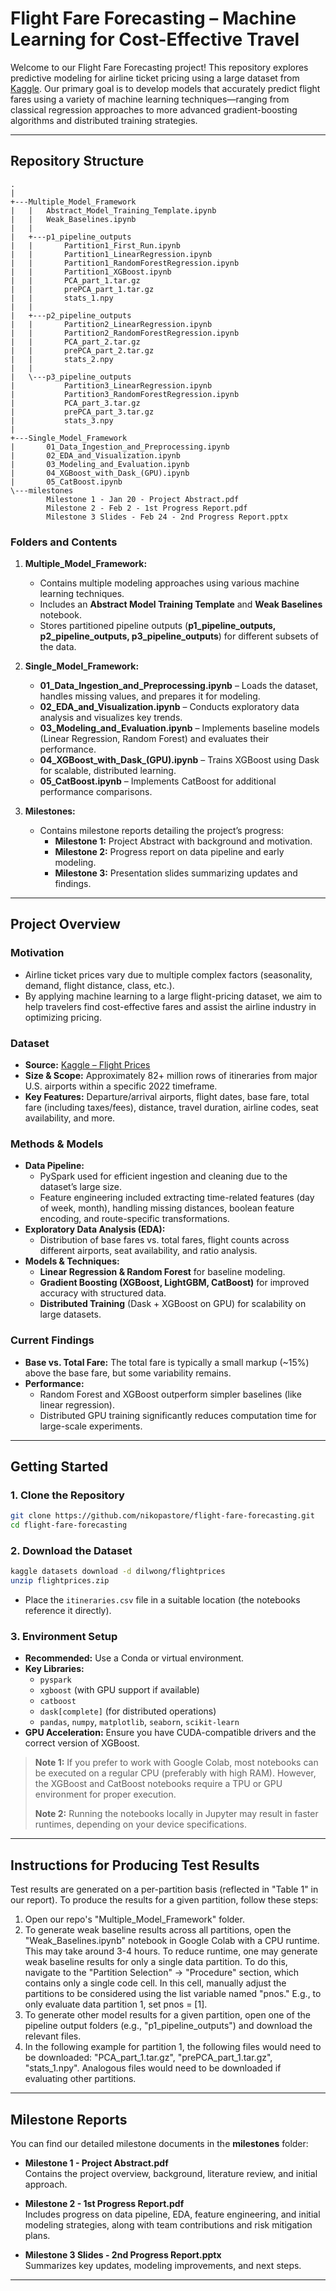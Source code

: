 # Flight Fare Forecasting – Machine Learning for Cost-Effective Travel

Welcome to our Flight Fare Forecasting project! This repository explores predictive modeling for airline ticket pricing using a large dataset from [Kaggle](https://www.kaggle.com/datasets/dilwong/flightprices). Our primary goal is to develop models that accurately predict flight fares using a variety of machine learning techniques—ranging from classical regression approaches to more advanced gradient-boosting algorithms and distributed training strategies.

---

## Repository Structure

```plaintext
.
|
+---Multiple_Model_Framework
|   |   Abstract_Model_Training_Template.ipynb
|   |   Weak_Baselines.ipynb
|   |
|   +---p1_pipeline_outputs
|   |       Partition1_First_Run.ipynb
|   |       Partition1_LinearRegression.ipynb
|   |       Partition1_RandomForestRegression.ipynb
|   |       Partition1_XGBoost.ipynb
|   |       PCA_part_1.tar.gz
|   |       prePCA_part_1.tar.gz
|   |       stats_1.npy
|   |
|   +---p2_pipeline_outputs
|   |       Partition2_LinearRegression.ipynb
|   |       Partition2_RandomForestRegression.ipynb
|   |       PCA_part_2.tar.gz
|   |       prePCA_part_2.tar.gz
|   |       stats_2.npy
|   |
|   \---p3_pipeline_outputs
|           Partition3_LinearRegression.ipynb
|           Partition3_RandomForestRegression.ipynb
|           PCA_part_3.tar.gz
|           prePCA_part_3.tar.gz
|           stats_3.npy
|
+---Single_Model_Framework
|       01_Data_Ingestion_and_Preprocessing.ipynb
|       02_EDA_and_Visualization.ipynb
|       03_Modeling_and_Evaluation.ipynb
|       04_XGBoost_with_Dask_(GPU).ipynb
|       05_CatBoost.ipynb
\---milestones
        Milestone 1 - Jan 20 - Project Abstract.pdf
        Milestone 2 - Feb 2 - 1st Progress Report.pdf
        Milestone 3 Slides - Feb 24 - 2nd Progress Report.pptx
```

### Folders and Contents

1. **Multiple_Model_Framework:**  
   - Contains multiple modeling approaches using various machine learning techniques.
   - Includes an **Abstract Model Training Template** and **Weak Baselines** notebook.
   - Stores partitioned pipeline outputs (**p1_pipeline_outputs, p2_pipeline_outputs, p3_pipeline_outputs**) for different subsets of the data.

2. **Single_Model_Framework:**  
   - **01_Data_Ingestion_and_Preprocessing.ipynb** – Loads the dataset, handles missing values, and prepares it for modeling.
   - **02_EDA_and_Visualization.ipynb** – Conducts exploratory data analysis and visualizes key trends.
   - **03_Modeling_and_Evaluation.ipynb** – Implements baseline models (Linear Regression, Random Forest) and evaluates their performance.
   - **04_XGBoost_with_Dask_(GPU).ipynb** – Trains XGBoost using Dask for scalable, distributed learning.
   - **05_CatBoost.ipynb** – Implements CatBoost for additional performance comparisons.

3. **Milestones:**  
   - Contains milestone reports detailing the project’s progress:
     - **Milestone 1:** Project Abstract with background and motivation.
     - **Milestone 2:** Progress report on data pipeline and early modeling.
     - **Milestone 3:** Presentation slides summarizing updates and findings.

---

## Project Overview

### Motivation

- Airline ticket prices vary due to multiple complex factors (seasonality, demand, flight distance, class, etc.).  
- By applying machine learning to a large flight-pricing dataset, we aim to help travelers find cost-effective fares and assist the airline industry in optimizing pricing.

### Dataset

- **Source:** [Kaggle – Flight Prices](https://www.kaggle.com/datasets/dilwong/flightprices)  
- **Size & Scope:** Approximately 82+ million rows of itineraries from major U.S. airports within a specific 2022 timeframe.  
- **Key Features:** Departure/arrival airports, flight dates, base fare, total fare (including taxes/fees), distance, travel duration, airline codes, seat availability, and more.

### Methods & Models

- **Data Pipeline:**  
  - PySpark used for efficient ingestion and cleaning due to the dataset’s large size.  
  - Feature engineering included extracting time-related features (day of week, month), handling missing distances, boolean feature encoding, and route-specific transformations.
- **Exploratory Data Analysis (EDA):**  
  - Distribution of base fares vs. total fares, flight counts across different airports, seat availability, and ratio analysis.
- **Models & Techniques:**  
  - **Linear Regression & Random Forest** for baseline modeling.  
  - **Gradient Boosting (XGBoost, LightGBM, CatBoost)** for improved accuracy with structured data.  
  - **Distributed Training** (Dask + XGBoost on GPU) for scalability on large datasets.

### Current Findings

- **Base vs. Total Fare:** The total fare is typically a small markup (~15%) above the base fare, but some variability remains.  
- **Performance:**  
  - Random Forest and XGBoost outperform simpler baselines (like linear regression).  
  - Distributed GPU training significantly reduces computation time for large-scale experiments.

---

## Getting Started

### 1. Clone the Repository

```bash
git clone https://github.com/nikopastore/flight-fare-forecasting.git
cd flight-fare-forecasting
```

### 2. Download the Dataset

```bash
kaggle datasets download -d dilwong/flightprices
unzip flightprices.zip
```
- Place the `itineraries.csv` file in a suitable location (the notebooks reference it directly).

### 3. Environment Setup

- **Recommended:** Use a Conda or virtual environment.
- **Key Libraries:**
  - `pyspark`
  - `xgboost` (with GPU support if available)
  - `catboost`
  - `dask[complete]` (for distributed operations)
  - `pandas`, `numpy`, `matplotlib`, `seaborn`, `scikit-learn`
- **GPU Acceleration:** Ensure you have CUDA-compatible drivers and the correct version of XGBoost.

> **Note 1:** If you prefer to work with Google Colab, most notebooks can be executed on a regular CPU (preferably with high RAM). However, the XGBoost and CatBoost notebooks require a TPU or GPU environment for proper execution.
> 
> **Note 2:** Running the notebooks locally in Jupyter may result in faster runtimes, depending on your device specifications.

---
## Instructions for Producing Test Results

Test results are generated on a per-partition basis (reflected in "Table 1" in our report). To produce the results for a given partition, follow these steps:

1. Open our repo's "Multiple_Model_Framework" folder.
2. To generate weak baseline results across all partitions, open the "Weak_Baselines.ipynb" notebook in Google Colab with a CPU runtime. This may take around 3-4 hours. To reduce runtime, one may generate weak baseline results for only a single data partition. To do this, navigate to the "Partition Selection" -> "Procedure" section, which contains only a single code cell. In this cell, manually adjust the partitions to be considered using the list variable named "pnos." E.g., to only evaluate data partition 1, set pnos = [1].
3. To generate other model results for a given partition, open one of the pipeline output folders (e.g., "p1_pipeline_outputs") and download the relevant files.
4. In the following example for partition 1, the following files would need to be downloaded: "PCA_part_1.tar.gz", "prePCA_part_1.tar.gz", "stats_1.npy". Analogous files would need to be downloaded if evaluating other partitions.

---
## Milestone Reports

You can find our detailed milestone documents in the **milestones** folder:

- **Milestone 1 - Project Abstract.pdf**  
  Contains the project overview, background, literature review, and initial approach.

- **Milestone 2 - 1st Progress Report.pdf**  
  Includes progress on data pipeline, EDA, feature engineering, and initial modeling strategies, along with team contributions and risk mitigation plans.

- **Milestone 3 Slides - 2nd Progress Report.pptx**  
  Summarizes key updates, modeling improvements, and next steps.

---

